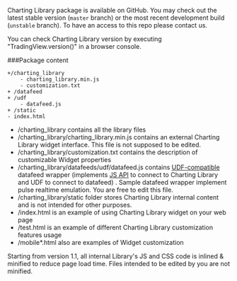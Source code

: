 Charting Library package is available on GitHub. You may check out the latest stable version (`master` branch) or the most recent development build (`unstable` branch). To have an access to this repo please contact us.

You can check Charting Library version by executing "TradingView.version()" in a browser console.

###Package content

	+/charting_library
		- charting_library.min.js
		- customization.txt
	+ /datafeed
	+ /udf
		- datafeed.js
	+ /static
	- index.html


* /charting_library contains all the library files
* /charting_library/charting_library.min.js contains an external Charting Library widget interface. This file is not supposed to be edited.
* /charting_library/customization.txt contains the description of customizable Widget properties
* /charting_library/datafeeds/udf/datafeed.js contains [UDF-compatible](UDF) datafeed wrapper (implements [JS API](JS-API) to connect to Charting Library and UDF to connect to datafeed) . Sample datafeed wrapper implement pulse realtime emulation. You are free to edit this file.
* /charting_library/static folder stores Charting Library internal content and is not intended for other purposes.
* /index.html is an example of using Charting Library widget on your web page
* /test.html is an example of different Charting Library customization features usage
* /mobile*.html also are examples of Widget customization

Starting from version 1.1, all internal Library's JS and CSS code is inlined & minified to reduce page load time. Files intended to be edited by you are not minified.
